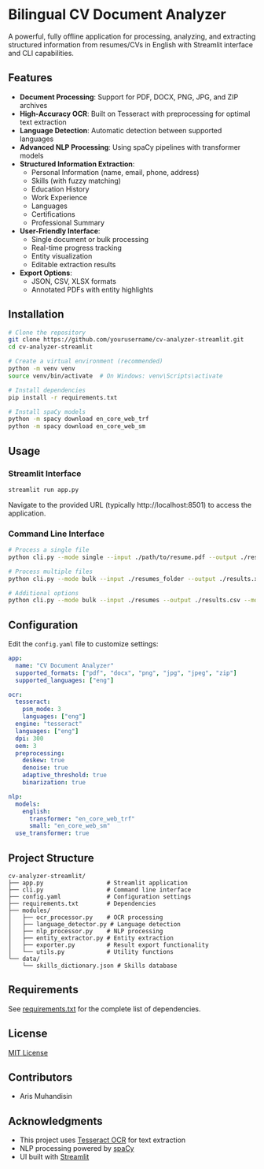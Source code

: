 # Bilingual CV Document Analyzer

A powerful, fully offline application for processing, analyzing, and extracting structured information from resumes/CVs in English with Streamlit interface and CLI capabilities.

## Features

- **Document Processing**: Support for PDF, DOCX, PNG, JPG, and ZIP archives
- **High-Accuracy OCR**: Built on Tesseract with preprocessing for optimal text extraction
- **Language Detection**: Automatic detection between supported languages
- **Advanced NLP Processing**: Using spaCy pipelines with transformer models
- **Structured Information Extraction**:
  - Personal Information (name, email, phone, address)
  - Skills (with fuzzy matching)
  - Education History
  - Work Experience
  - Languages
  - Certifications
  - Professional Summary
- **User-Friendly Interface**:
  - Single document or bulk processing
  - Real-time progress tracking
  - Entity visualization
  - Editable extraction results
- **Export Options**:
  - JSON, CSV, XLSX formats
  - Annotated PDFs with entity highlights

## Installation

```bash
# Clone the repository
git clone https://github.com/yourusername/cv-analyzer-streamlit.git
cd cv-analyzer-streamlit

# Create a virtual environment (recommended)
python -m venv venv
source venv/bin/activate  # On Windows: venv\Scripts\activate

# Install dependencies
pip install -r requirements.txt

# Install spaCy models
python -m spacy download en_core_web_trf
python -m spacy download en_core_web_sm
```

## Usage

### Streamlit Interface

```bash
streamlit run app.py
```

Navigate to the provided URL (typically http://localhost:8501) to access the application.

### Command Line Interface

```bash
# Process a single file
python cli.py --mode single --input ./path/to/resume.pdf --output ./results.json

# Process multiple files
python cli.py --mode bulk --input ./resumes_folder --output ./results.xlsx --format xlsx

# Additional options
python cli.py --mode bulk --input ./resumes --output ./results.csv --model en_core_web_trf --ocr tesseract --language auto --annotate-pdfs true
```

## Configuration

Edit the `config.yaml` file to customize settings:

```yaml
app:
  name: "CV Document Analyzer"
  supported_formats: ["pdf", "docx", "png", "jpg", "jpeg", "zip"]
  supported_languages: ["eng"]

ocr:
  tesseract:
    psm_mode: 3
    languages: ["eng"]
  engine: "tesseract"
  languages: ["eng"]
  dpi: 300
  oem: 3
  preprocessing:
    deskew: true
    denoise: true
    adaptive_threshold: true
    binarization: true

nlp:
  models:
    english:
      transformer: "en_core_web_trf"
      small: "en_core_web_sm"
  use_transformer: true
```

## Project Structure

```
cv-analyzer-streamlit/
├── app.py                  # Streamlit application
├── cli.py                  # Command line interface
├── config.yaml             # Configuration settings
├── requirements.txt        # Dependencies
├── modules/
│   ├── ocr_processor.py    # OCR processing
│   ├── language_detector.py # Language detection
│   ├── nlp_processor.py    # NLP processing
│   ├── entity_extractor.py # Entity extraction
│   ├── exporter.py         # Result export functionality
│   └── utils.py            # Utility functions
└── data/
    └── skills_dictionary.json # Skills database
```

## Requirements

See [requirements.txt](requirements.txt) for the complete list of dependencies.

## License

[MIT License](LICENSE)

## Contributors

- Aris Muhandisin

## Acknowledgments

- This project uses [Tesseract OCR](https://github.com/tesseract-ocr/tesseract) for text extraction
- NLP processing powered by [spaCy](https://spacy.io/)
- UI built with [Streamlit](https://streamlit.io/)